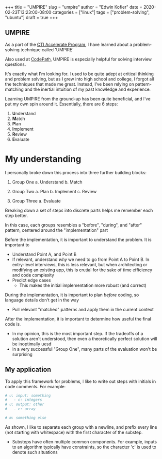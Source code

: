 +++
title = "UMPIRE"
slug = "umpire"
author = "Edwin Kofler"
date = 2020-02-23T13:23:00-08:00
categories = ["linux"]
tags = ["problem-solving", "ubuntu"]
draft = true
+++

## UMPIRE

As a part of the [CTI Accelerate Program](https://computingtalentinitiative.org/accelerate/), I have learned about a problem-solving technique called 'UMPIRE'

Also used at [CodePath](https://www.codepath.org), UMPIRE is especially helpful for solving interview questions.

It's exactly what I'm looking for. I used to be quite adept at critical thinking and problem solving, but as I grew into high school and college, I forgot all the techniques that made me great. Instead, I've been relying on pattern-matching and the inertial intuition of my past knowledge and experience.

Learning UMPIRE from the ground-up has been quite beneficial, and I've put my own spin around it. Essentially, there are 6 steps:

1. **U**nderstand
2. **M**atch
3. **P**lan
4. **I**mplement
5. **R**eview
6. **E**valuate

# My understanding

I personally broke down this process into three further building blocks:

1. Group One
  a. Understand
  b. Match

2. Group Two
  a. Plan
  b. Implement
  c. Review

3. Group Three
  a. Evaluate

Breaking down a set of steps into discrete parts helps me remember each step better.

In this case, each groups resembles a "before", "during", and "after" pattern, centered around the "implementation" part

Before the implementation, it is important to understand the problem. It is important to

- Understand Point A, and Point B
- If relevant, understand _why_ we need to go from Point A to Point B. In entry-level interviews, this is less relevant, but when architecting or modifying an existing app, this is crutial for the sake of time efficiency and code complexity
- Predict edge cases
  - This makes the initial implementation more robust (and correct)

During the implementation, it is important to plan _before_ coding, so language details don't get in the way

- Pull relevant "matched" patterns and apply them in the current context

After the implementation, it is important to determine how useful the final code is.

- In my opinion, this is the most important step. If the tradeoffs of a solution aren't understood, then even a theoretically perfect solution will be inoptimally uesd
- In a very successful "Group One", many parts of the evaluation won't be surprising

## My application

To apply this framework for problems, I like to write out steps with initials in code comments. For example:

```py
# u: input: something
#   - c: integers
# u: output: other
#   - c: array

# m: something else
```

As shown, I like to separate each group with a newline, and prefix every line (not starting with whitespace) with the first character of the substep.

- Substeps have often multiple common components. For example, inputs to an algorithm typically have constraints, so the character 'c' is used to denote such situations
